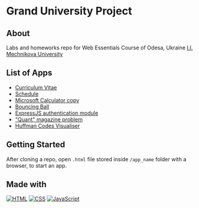# Grand University Project

## About

Labs and homeworks repo for Web Essentials Course of Odesa, Ukraine [I.I. Mechnikova University](https://onu.edu.ua/en/)

## List of Apps

- [Curriculum Vitae](https://kokkinn.com/grand-university-project/)
- [Schedule](https://kokkinn.com/grand-university-project/schedule/)
- [Microsoft Calculator copy](https://kokkinn.com/grand-university-project/calculator/)
- [Bouncing Ball](https://kokkinn.com/grand-university-project/ball/)
- [ExpressJS authentication module](https://nodeserver.kokkinn.repl.co)
- ["Quant" magazine problem](https://kokkinn.com/grand-university-project/quant/)
- [Huffman Codes Visualiser](https://kokkinn.com/grand-university-project/huffman_codes/)

## Getting Started

After cloning a repo, open `.html` file stored inside `/app_name` folder with a browser, to start an app.

## Made with



[![HTML](https://img.shields.io/badge/html-black?logo=html5&logoColor=green)](https://www.w3.org/html/)
[![CSS](https://img.shields.io/badge/css-black?logo=css3&logoColor=orange)](https://www.w3.org/Style/CSS/Overview.en.html)
[![JavaScript](https://img.shields.io/badge/javascript-black?logo=javascript)](https://www.javascript.com/)


